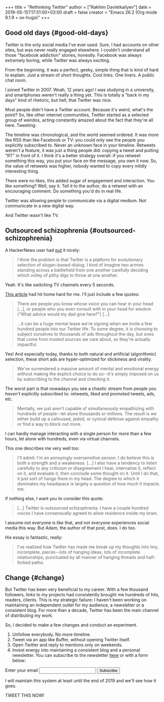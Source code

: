 +++
title = "Rethinking Twitter"
author = ["Rakhim Davletkaliyev"]
date = 2019-05-15T17:51:00+03:00
draft = false
creator = "Emacs 26.2 (Org mode 9.1.9 + ox-hugo)"
+++

## Good old days {#good-old-days}

Twitter is the only social media I've ever used. Sure, I had accounts on other sites, but was never really engaged elsewhere. I couldn't understand all those "facebook addiction" stories, honestly. Facebook was always extremely boring, while Twitter was always exciting.

From the beginning, it was a perfect, geeky, simple thing that is kind of hard to explain. Just a stream of short thoughts. Cool links. One liners. A public chat room.

I joined Twitter in 2007. Woah, 12 years ago! I was studying in a university, and smartphones weren't really a thing yet. This is totally a "back in my days" kind of rhetoric, but hell, that Twitter was nice.

Most people didn't have a Twitter account. Because it's weird, what's the point? So, like other internet communities, Twitter started as a selected group of weirdos, acting constantly amazed about the fact that they're all here. Tweeting.

The timeline was chronological, and the world seemed ordered. It was more like RSS than like Facebook or TV: you could only see the people you explicitly subscribed to. Never an unknown face in your timeline. Retweets weren't a feature, it was just a thing people did: copying a tweet and putting "RT" in front of it. I think it's a better strategy overall: if you retweet something this way, you put your face on the message, you own it now. So, the value of retweets was higher, nobody wanted to copy every mildly interesting thing.

There were no likes, this added sugar of engagement and interaction. You like something? Well, say it. Tell it to the author, do a retweet with an encouraging comment. Do something you'd do in real life.

Twitter was allowing people to communicate via a digital medium. Not communicate in a new digital way.

And Twitter wasn't like TV.


## Outsourced schizophrenia {#outsourced-schizophrenia}

A HackerNews user had [put](https://news.ycombinator.com/item?id=16292024) it nicely:

> I think the problem is that Twitter is a platform for evolutionary selection of slogan-based-dialog. I kind of imagine two armies standing across a battlefield from one another carefully deciding which volley of pithy digs to throw at one another.

Yeah. It's like switching TV channels every 5 seconds.

[This article](https://adambrault.com/blog/i-quit-twitter-for-a-month) had hit home hard for me. I'll just include a few quotes:

> There are people you know whose voice you can hear in your head [...], or people who you even consult with in your head for wisdom ("What advice would my dad give here?") [...]
>
> ...it can be a huge mental lease we're signing when we invite a few hundred people into our Twitter life. To some degree, it is choosing to subject ourselves to thousands of ads throughout the day, but ones that come from trusted sources we care about, so they're actually impactful.

Yes! And especially today, thanks to both natural and artificial (algorithmic) selection, these short ads are hyper-optimized for stickiness and virality.

> We've surrendered a massive amount of mental and emotional energy without making the explicit choice to do so--it's simply imposed on us by subscribing to the channel and checking it.

The worst part is that nowadays you see a chaotic stream from people you _haven't_ explicitly subscribed to: retweets, liked and promoted tweets, ads, etc.

> Mentally, we just aren't capable of simultaneously empathizing with hundreds of people--let alone thousands or millions. The result is we either build up a calloused, jaded, or cynical defense against empathy or find a way to block out more.

I can hardly manage interacting with a single person for more than a few hours, let alone with hundreds, even via virtual channels.

This one describes me very well too:

> I'll admit: I'm an annoyingly oversensitive person. I do believe this is both a strength and a weakeness. [...] I also have a tendency to listen carefully to any criticism or disagreement I hear, internalize it, reflect on it, and evaluate it, then conclude some thought on it. Until I do that, it just sort of hangs there in my head. The degree to which it dominates my headspace is largely a question of how much it impacts me.

If nothing else, I want you to consider this quote:

> [...] Twitter is outsourced schizophrenia. I have a couple hundred voices I have consensually agreed to allow residence inside my brain.

I assume not everyone is like that, and not everyone experiences social media this way. But Adam, the author of that post, does. I do too.

His essay is fantastic, really:

> I've realized how Twitter has made me break up my thoughts into tiny, incomplete, pieces--lots of hanging ideas, lots of incomplete relationships, punctuated by all manner of hanging threads and half-forked paths.


## Change {#change}

But Twitter has been very beneficial to my career. With a few thousand followers, links to my projects had consistently brought me hundreds of hits, readers, clients. This is my strategic failure: I haven't been working on maintaining an independent outlet for my audience, a newsletter or a consistent blog. For more than a decade, Twitter has been the main channel of distributing my work.

So, I decided to make a few changes and conduct an experiment.

1.  Unfollow everybody. No more timeline.
2.  Tweet via an app like Buffer, without opening Twitter itself.
3.  Open Twitter and reply to mentions only on weekends.
4.  Invest energy into maintaining a consistent blog and a personal newsletter. You can subscribe to the newsletter [here](https://buttondown.email/rakhim) or with a form below:

<form
  action="https://buttondown.email/api/emails/embed-subscribe/rakhim"
  method="post"
  target="popupwindow"
  onsubmit="window.open('https://buttondown.email/rakhim', 'popupwindow')"
  class="embeddable-buttondown-form"
>
  <label for="bd-email">Enter your email</label>
  <input type="email" name="email" id="bd-email">
  <input type="hidden" value="1" name="embed"/>
  <input type="submit" value="Subscribe" />
</form>

I will maintain this system at least until the end of 2019 and we'll see how it goes.

TWEET THIS NOW!
